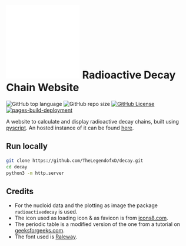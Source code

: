 # ![Logo](https://raw.githubusercontent.com/TheLegendofxD/decay/main/assets/atom.svg) Radioactive Decay Chain Website
![GitHub top language](https://img.shields.io/github/languages/top/TheLegendofxD/decay?style=flat)
![GitHub repo size](https://img.shields.io/github/repo-size/TheLegendofxD/decay?style=flat)
[![GitHub License](https://img.shields.io/github/license/TheLegendofxD/decay?style=flat)](https://github.com/TheLegendofxD/decay/blob/main/LICENSE)
[![pages-build-deployment](https://github.com/TheLegendofxD/decay/actions/workflows/pages/pages-build-deployment/badge.svg)](https://github.com/TheLegendofxD/decay/actions/workflows/pages/pages-build-deployment)

A website to calculate and display radioactive decay chains, built using [pyscript](https://pyscript.net/).
An hosted instance of it can be found [here](https://thelegendofxd.github.io/decay/).

## Run locally
```bash
git clone https://github.com/TheLegendofxD/decay.git
cd decay
python3 -m http.server
```

## Credits
- For the nucloid data and the plotting as image the package ```radioactivedecay``` is used.
- The icon used as loading icon & as favicon is from [icons8.com](https://icons8.com/icon/YYYhFVbH4vFv/react-native).
- The periodic table is a modified version of the one from a tutorial on [geeksforgeeks.com](https://www.geeksforgeeks.org/periodic-table-design-using-html-and-css/).
- The font used is [Raleway](https://fonts.google.com/specimen/Raleway).